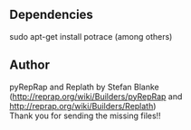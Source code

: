 Dependencies
--
sudo apt-get install potrace
(among others)

Author  
--
pyRepRap and Replath by Stefan Blanke (<http://reprap.org/wiki/Builders/pyRepRap> and <http://reprap.org/wiki/Builders/Replath>)  
Thank you for sending the missing files!!


